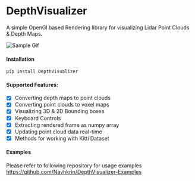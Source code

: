 # DepthVisualizer
A simple OpenGl based Rendering library for visualizing Lidar Point Clouds & Depth Maps.

![Sample Gif](https://i.imgur.com/X19k7PF.gif)

#### Installation
```
pip install DepthVisualizer
```
#### Supported Features:
- [x] Converting depth maps to point clouds
- [x] Converting point clouds to voxel maps
- [x] Visualizing 3D & 2D Bounding boxes
- [x] Keyboard Controls
- [x] Extracting rendered frame as numpy array
- [x] Updating point cloud data real-time
- [x] Methods for working with Kitti Dataset

#### Examples
Please refer to following repository for usage examples
https://github.com/Navhkrin/DepthVisualizer-Examples

